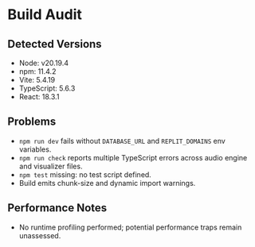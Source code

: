 # Build Audit

## Detected Versions
- Node: v20.19.4
- npm: 11.4.2
- Vite: 5.4.19
- TypeScript: 5.6.3
- React: 18.3.1

## Problems
- `npm run dev` fails without `DATABASE_URL` and `REPLIT_DOMAINS` env variables.
- `npm run check` reports multiple TypeScript errors across audio engine and visualizer files.
- `npm test` missing: no test script defined.
- Build emits chunk-size and dynamic import warnings.

## Performance Notes
- No runtime profiling performed; potential performance traps remain unassessed.
